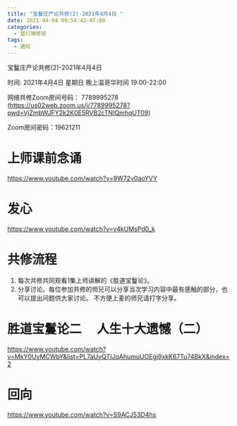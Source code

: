 ```yaml
---
title: "宝鬘庄严论共修(2)-2021年4月4日 "
date: 2021-04-04 09:54:42-07:00
categories:
  - 慧灯禅修班
tags:
  - 通知
---
```

宝鬘庄严论共修(2)-2021年4月4日 

时间: 2021年4月4日 星期日 晚上温哥华时间 19:00-22:00  

网络共修Zoom房间号码： 7789995278 (<https://us02web.zoom.us/j/7789995278?pwd=VjZmbWJFY2k2K0E5RVB2cTNIQmhqUT09>)

Zoom房间密码：19621211

# 上师课前念诵

<https://www.youtube.com/watch?v=9W72v0aoYVY>

# 发心

<https://www.youtube.com/watch?v=v4kUMsPd0_k>

# 共修流程  

1. 每次共修共同观看1集上师讲解的《胜道宝鬘论》。
2. 分享讨论。每位参加共修的师兄可以分享当次学习内容中最有感触的部分，也可以提出问题供大家讨论。
不方便上麦的师兄请打字分享。

# 胜道宝鬘论二 　人生十大遗憾（二）

<https://www.youtube.com/watch?v=MkY0UyMCWbY&list=PL7aUyQTIJqAhumuUOEgj9xkK67Tu74BkX&index=2>

# 回向 

<https://www.youtube.com/watch?v=S9ACJ53D4hs>